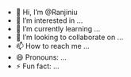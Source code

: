 - 👋 Hi, I’m @Ranjiniu
- 👀 I’m interested in ...
- 🌱 I’m currently learning ...
- 💞️ I’m looking to collaborate on ...
- 📫 How to reach me ...
- 😄 Pronouns: ...
- ⚡ Fun fact: ...

<!---
Ranjiniu/Ranjiniu is a ✨ special ✨ repository because its `README.md` (this file) appears on your GitHub profile.
You can click the Preview link to take a look at your changes.
--->
